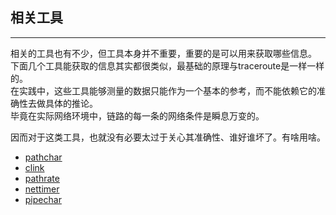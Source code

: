 ## 相关工具  
***  
相关的工具也有不少，但工具本身并不重要，重要的是可以用来获取哪些信息。  
下面几个工具能获取的信息其实都很类似，最基础的原理与traceroute是一样一样的。  
在实践中，这些工具能够测量的数据只能作为一个基本的参考，而不能依赖它的准确性去做具体的推论。  
毕竟在实际网络环境中，链路的每一条的网络条件是瞬息万变的。  

因而对于这类工具，也就没有必要太过于关心其准确性、谁好谁坏了。有啥用啥。

* [pathchar](ftp://ftp.ee.lbl.gov/pathchar/)  
* [clink](http://allendowney.com/research/clink/)  
* [pathrate](http://www.cc.gatech.edu/fac/Constantinos.Dovrolis/bw-est/pathrate_tutorial.html)  
* [nettimer](https://www.usenix.org/legacy/event/usits01/full_papers/lai/lai_html/)  
* [pipechar](http://www-didc.lbl.gov/pipechar/)  

